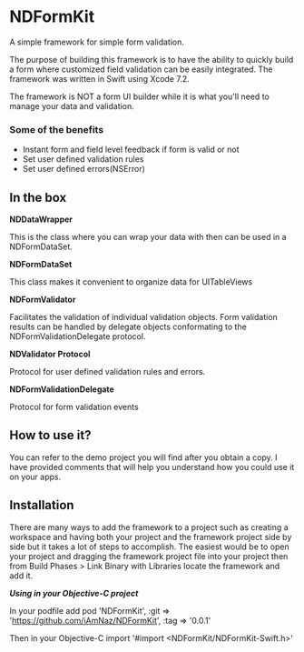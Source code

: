 # NDFormKit
A simple framework for simple form validation.

The purpose of building this framework is to have the ability to quickly build a form where customized field validation can be easily integrated. The framework was written in Swift using Xcode 7.2. 

The framework is NOT a form UI builder while it is what you'll need to manage your data and validation.

### Some of the benefits
- Instant form and field level feedback if form is valid or not
- Set user defined validation rules
- Set user defined errors(NSError)

## In the box
**NDDataWrapper**

This is the class where you can wrap your data with then can be used in a NDFormDataSet.

**NDFormDataSet**

This class makes it convenient to organize data for UITableViews

**NDFormValidator**

Facilitates the validation of individual validation objects. Form validation results can be handled by delegate objects conformating to the NDFormValidationDelegate protocol.

**NDValidator Protocol**

Protocol for user defined validation rules and errors.

**NDFormValidationDelegate**

Protocol for form validation events

## How to use it?

You can refer to the demo project you will find after you obtain a copy. I have provided comments that will help you understand how you could use it on your apps.

## Installation

There are many ways to add the framework to a project such as creating a workspace and having both your project and the framework project side by side but it takes a lot of steps to accomplish. The easiest would be to open your project and dragging the framework project file into your project then from Build Phases > Link Binary with Libraries locate the framework and add it.

***Using in your Objective-C project***

In your podfile add
pod 'NDFormKit', :git => 'https://github.com/iAmNaz/NDFormKit', :tag => '0.0.1'

Then in your Objective-C import
'#import <NDFormKit/NDFormKit-Swift.h>'

